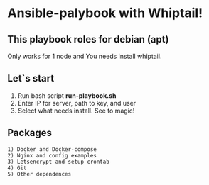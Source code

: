# Ansible-palybook with Whiptail!
## This playbook roles for debian (apt)
Only works for 1 node and You needs install whiptail.
## Let`s start

1. Run bash script **run-playbook.sh**
2. Enter IP for server, path to key, and user 
3. Select what needs install.
See to magic!

## Packages
```
1) Docker and Docker-compose
2) Nginx and config examples
3) Letsencrypt and setup crontab
4) Git
5) Other dependences
```